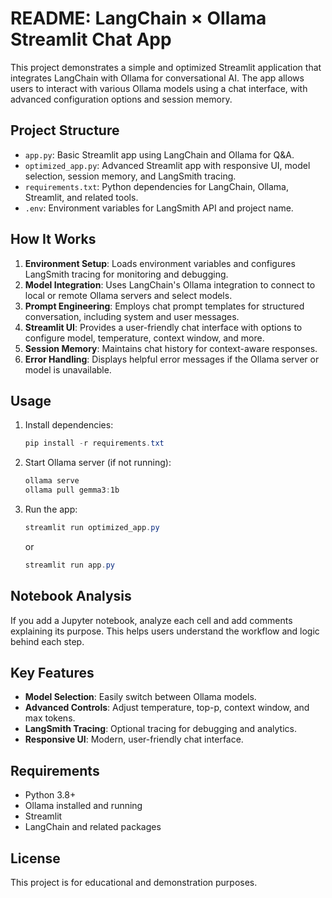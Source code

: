 # README: LangChain × Ollama Streamlit Chat App

This project demonstrates a simple and optimized Streamlit application that integrates LangChain with Ollama for conversational AI. The app allows users to interact with various Ollama models using a chat interface, with advanced configuration options and session memory.

## Project Structure

- `app.py`: Basic Streamlit app using LangChain and Ollama for Q&A.
- `optimized_app.py`: Advanced Streamlit app with responsive UI, model selection, session memory, and LangSmith tracing.
- `requirements.txt`: Python dependencies for LangChain, Ollama, Streamlit, and related tools.
- `.env`: Environment variables for LangSmith API and project name.

## How It Works

1. **Environment Setup**: Loads environment variables and configures LangSmith tracing for monitoring and debugging.
2. **Model Integration**: Uses LangChain's Ollama integration to connect to local or remote Ollama servers and select models.
3. **Prompt Engineering**: Employs chat prompt templates for structured conversation, including system and user messages.
4. **Streamlit UI**: Provides a user-friendly chat interface with options to configure model, temperature, context window, and more.
5. **Session Memory**: Maintains chat history for context-aware responses.
6. **Error Handling**: Displays helpful error messages if the Ollama server or model is unavailable.

## Usage

1. Install dependencies:
   ```powershell
   pip install -r requirements.txt
   ```
2. Start Ollama server (if not running):
   ```powershell
   ollama serve
   ollama pull gemma3:1b
   ```
3. Run the app:
   ```powershell
   streamlit run optimized_app.py
   ```
   or
   ```powershell
   streamlit run app.py
   ```

## Notebook Analysis

If you add a Jupyter notebook, analyze each cell and add comments explaining its purpose. This helps users understand the workflow and logic behind each step.

## Key Features

- **Model Selection**: Easily switch between Ollama models.
- **Advanced Controls**: Adjust temperature, top-p, context window, and max tokens.
- **LangSmith Tracing**: Optional tracing for debugging and analytics.
- **Responsive UI**: Modern, user-friendly chat interface.

## Requirements

- Python 3.8+
- Ollama installed and running
- Streamlit
- LangChain and related packages

## License

This project is for educational and demonstration purposes.
